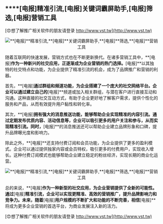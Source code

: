 ## ****[电报]**精准引流,**[电报]**关键词霸屏助手,**[电报]**筛选,**[电报]**营销工具**

[😍想了解推广相关软件的朋友请登录 http://www.vst.tw](http://www.vst.tw)

 <center><img src="https://vst.tw/MP4/tuiguang/png/3.png" alt="**[电报]**精准引流,**[电报]**关键词霸屏助手,**[电报]**筛选,**[电报]**营销工具"></center>

随着互联网的快速发展，营销方式也在不断更新换代。在诸多营销工具中，**[电报]**作为一种新兴的社交应用，正逐渐成为企业营销的热门选择。**[电报]**以其独特的社交特点和功能，为企业提供了精准引流的机会，成为了品牌推广和营销的利器。

首先，**[电报]**通过群组和频道功能，为企业搭建了一个庞大的社交网络平台。企业可以通过建立自己的**[电报]**频道或加入相关群组，与潜在客户进行直接互动和沟通。这种直接的社交互动方式，有助于企业更好地了解客户需求，提供个性化的服务和产品，从而有效提升用户黏性和转化率。

其次，**[电报]**拥有强大的消息推送功能，能够帮助企业实现精准的内容引流。通过定期发布优质内容、活动信息等，企业可以吸引更多的用户关注和参与，从而实现精准引流。同时，**[电报]**的消息推送还可以帮助企业建立品牌形象和口碑，提升品牌曝光度和影响力。

除此之外，**[电报]**还支持付费订阅和会员功能，为企业提供了更多的盈利模式。企业可以通过提供独家内容或会员特权，吸引更多的付费用户，实现收入增长。这种付费订阅模式也能够帮助企业建立稳定的粉丝经济，实现长期的商业化运营。

 <center><img src="https://vst.tw/MP4/tuiguang/png/7.png" alt="**[电报]**精准引流,**[电报]**关键词霸屏助手,**[电报]**筛选,**[电报]**营销工具"></center>

总的来说，**[电报]**作为一种新型的社交应用，为企业营销提供了全新的可能性。通过**[电报]**精准引流，企业可以实现更精准、高效的营销推广，提升品牌影响力和竞争力。未来，随着**[电报]**用户规模的不断扩大和功能的不断完善，相信**[电报]**将成为更多企业营销的首选平台，为商业发展注入新的活力。

[😍想了解推广相关软件的朋友请登录 http://www.vst.tw](http://www.vst.tw)



